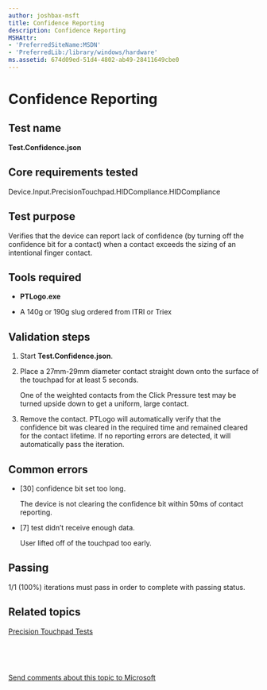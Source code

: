 ```yaml
---
author: joshbax-msft
title: Confidence Reporting
description: Confidence Reporting
MSHAttr:
- 'PreferredSiteName:MSDN'
- 'PreferredLib:/library/windows/hardware'
ms.assetid: 674d09ed-51d4-4802-ab49-28411649cbe0
---
```


# Confidence Reporting


## Test name


**Test.Confidence.json**

## Core requirements tested


Device.Input.PrecisionTouchpad.HIDCompliance.HIDCompliance

## Test purpose


Verifies that the device can report lack of confidence (by turning off the confidence bit for a contact) when a contact exceeds the sizing of an intentional finger contact.

## Tools required


-   **PTLogo.exe**

-   A 140g or 190g slug ordered from ITRI or Triex

## Validation steps


1.  Start **Test.Confidence.json**.

2.  Place a 27mm-29mm diameter contact straight down onto the surface of the touchpad for at least 5 seconds.

    One of the weighted contacts from the Click Pressure test may be turned upside down to get a uniform, large contact.

3.  Remove the contact. PTLogo will automatically verify that the confidence bit was cleared in the required time and remained cleared for the contact lifetime. If no reporting errors are detected, it will automatically pass the iteration.

## Common errors


-   \[30\] confidence bit set too long.

    The device is not clearing the confidence bit within 50ms of contact reporting.

-   \[7\] test didn’t receive enough data.

    User lifted off of the touchpad too early.

## Passing


1/1 (100%) iterations must pass in order to complete with passing status.

## Related topics


[Precision Touchpad Tests](precision-touchpad-tests.md)

 

 

[Send comments about this topic to Microsoft](mailto:wsddocfb@microsoft.com?subject=Documentation%20feedback%20%5Bp_hck\p_hck%5D:%20Confidence%20Reporting%20%20RELEASE:%20%284/27/2016%29&body=%0A%0APRIVACY%20STATEMENT%0A%0AWe%20use%20your%20feedback%20to%20improve%20the%20documentation.%20We%20don't%20use%20your%20email%20address%20for%20any%20other%20purpose,%20and%20we'll%20remove%20your%20email%20address%20from%20our%20system%20after%20the%20issue%20that%20you're%20reporting%20is%20fixed.%20While%20we're%20working%20to%20fix%20this%20issue,%20we%20might%20send%20you%20an%20email%20message%20to%20ask%20for%20more%20info.%20Later,%20we%20might%20also%20send%20you%20an%20email%20message%20to%20let%20you%20know%20that%20we've%20addressed%20your%20feedback.%0A%0AFor%20more%20info%20about%20Microsoft's%20privacy%20policy,%20see%20http://privacy.microsoft.com/default.aspx. "Send comments about this topic to Microsoft")





